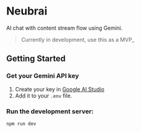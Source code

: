 # Neubrai
AI chat with content stream flow using Gemini.

> Currently in development, use this as a MVP_

## Getting Started

### Get your Gemini API key
1. Create your key in [Google AI Studio](https://ai.google.dev/gemini-api/docs/api-key)
2. Add it to your `.env` file.

### Run the development server:

```bash
npm run dev
```